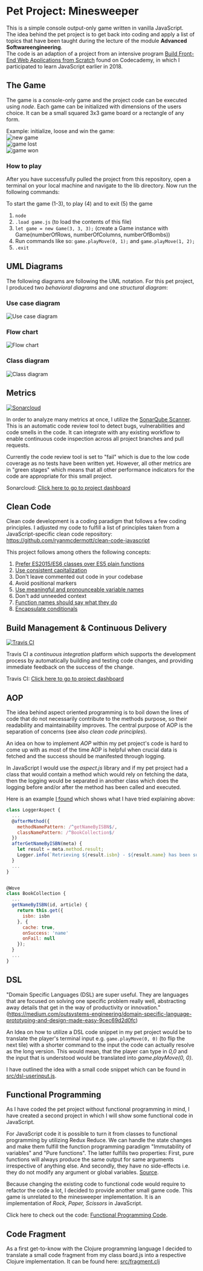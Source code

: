 # Pet Project: Minesweeper
This is a simple console output-only game written in vanilla JavaScript. <br />
The idea behind the pet project is to get back into coding and apply a list of topics that have been taught during the lecture of the module **Advanced Softwareengineering**. <br />
The code is an adaption of a project from an intensive program [Build Front-End Web Applications from Scratch](http://pro.codecademy.com/intensive/build-frontend-webapps-from-scratch/ "Codecademy Program Reference") found on Codecademy, in which I participated to learn JavaScript earlier in 2018.

## The Game
The game is a console-only game and the project code can be executed using *node*.
Each game can be initialized with dimensions of the users choice. It can be a small squared 3x3 game board or a
rectangle of any form.

Example: initialize, loose and win the game:  <br />
![new game](images/newgame.png "New game initialized") <br />
![game lost](images/gameover.png "Game was lost") <br />
![game won](images/gamewon.png "Game was won")

### How to play
After you have successfully pulled the project from this repository, open a terminal on your local machine and navigate to the lib directory. Now run the following commands:

To start the game (1-3), to play (4) and to exit (5) the game
1. `node`
2. `.load game.js` (to load the contents of this file)
3. `let game = new Game(3, 3, 3);` (create a Game instance with Game(numberOfRows, numberOfColumns, numberOfBombs))
4. Run commands like so: `game.playMove(0, 1);` and  `game.playMove(1, 2);`
5. `.exit`

## UML Diagrams
The following diagrams are following the UML notation. For this pet project, I produced two *behavioral diagrams* and one *structural diagram*:
### Use case diagram
![Use case diagram](images/uml-usecase.png "Use case diagram")
### Flow chart
![Flow chart](images/uml-flowchart.png "Flow chart")
### Class diagram
![Class diagram](images/uml-class.png "Class diagram")

## Metrics
[![Sonarcloud](https://sonarcloud.io/api/project_badges/measure?project=binsi_petproject-minesweeper&metric=alert_status)](https://sonarcloud.io/dashboard?id=binsi_petproject-minesweeper) <br />

In order to analyze many metrics at once, I utilize the [SonarQube Scanner](https://docs.sonarqube.org/display/SCAN/Analyzing+with+SonarQube+Scanner). This is an automatic code review tool to detect bugs, vulnerabilities and code smells in the code. It can integrate with any existing workflow to enable continuous code inspection across all project branches and pull requests. <br />

Currently the code review tool is set to "fail" which is due to the low code coverage as no tests have been written yet. However, all other metrics are in "green stages" which means that all other performance indicators for the code are appropriate for this small project. <br />

Sonarcloud: [Click here to go to project dashboard](https://sonarcloud.io/dashboard?id=binsi_petproject-minesweeper "Go to Sonarcloud")

## Clean Code
Clean code development is a coding paradigm that follows a few coding principles. I adjusted my code to fulfill a list of principles taken from a JavaScript-specific clean code repository: https://github.com/ryanmcdermott/clean-code-javascript <br />

This project follows among others the following concepts:
1. [Prefer ES2015/ES6 classes over ES5 plain functions](https://github.com/binsi/petproject-minesweeper/blob/master/src/game.js#L4)
2. [Use consistent capitalization](https://github.com/binsi/petproject-minesweeper/blob/master/src/board.js#L2)
3. Don't leave commented out code in your codebase
4. Avoid positional markers
5. [Use meaningful and pronounceable variable names](https://github.com/binsi/petproject-minesweeper/blob/master/src/board.js#L27)
6. Don't add unneeded context
7. [Function names should say what they do](https://github.com/binsi/petproject-minesweeper/blob/master/src/board.js#L13)
8. [Encapsulate conditionals](https://github.com/binsi/petproject-minesweeper/blob/master/src/board.js#L55)

## Build Management & Continuous Delivery
[![Travis CI](https://travis-ci.com/binsi/petproject-minesweeper.svg?branch=master)](https://travis-ci.com/binsi/petproject-minesweeper) <br />

Travis CI a *continuous integration* platform which supports the development process by automatically building and testing code changes, and providing immediate feedback on the success of the change. <br />

Travis CI: [Click here to go to project dashboard](https://travis-ci.com/binsi/petproject-minesweeper "Go to Travis CI")

## AOP
The idea behind aspect oriented programming is to boil down the lines of code that do not necessarily contribute to the methods purpose, so their readability and maintainability improves. The central purpose of AOP is the separation of concerns (see also *clean code principles*). <br />

An idea on how to implement *AOP* within my pet project's code is hard to come up with as most of the time AOP is helpful when crucial data is fetched and the success should be manifested through logging. <br />

In JavaScript I would use the *aspect.js* library and if my pet project had a class that would contain a method which would rely on fetching the data, then the logging would be separated in another class which does the logging before and/or after the method has been called and executed. <br />

Here is an example [I found](https://medium.com/@kyuwoo.choi/sneak-peek-to-javascript-aop-16458f807842) which shows what I have tried explaining above: <br />

```javascript
class LoggerAspect {
  ...
  @afterMethod({
    methodNamePattern: /^getNameByISBN$/,
    classNamePattern: /^BookCollection$/
  })
  afterGetNameByISBN(meta) {
    let result = meta.method.result;
    Logger.info(`Retrieving ${result.isbn} - ${result.name} has been succeed`);
  }
  ...
}


@Wove
class BookCollection {
  ...
  getNameByISBN(id, article) {
    return this.get({
      isbn: isbn
    }, {
      cache: true,
      onSuccess: 'name'
      onFail: null
    });
  }
  ...
}

```

## DSL
"Domain Specific Languages (DSL) are super useful. They are languages that are focused on solving one specific problem really well, abstracting away details that get in the way of productivity or innovation."(https://medium.com/outsystems-engineering/domain-specific-language-prototyping-and-design-made-easy-9cec69d2d0fc) <br />

An Idea on how to utilize a DSL code snippet in my pet project would be to translate the player's terminal input e.g. `game.playMove(0, 0)` (to flip the next tile) with a shorter command to the input the code can actually resolve as the long version. This would mean, that the player can type in *0,0* and the input that is understood would be translated into *game.playMove(0, 0)*. <br />

I have outlined the idea with a small code snippet which can be found in [src/dsl-userinput.js](https://github.com/binsi/petproject-minesweeper/blob/master/src/dsl-userinput.js).

## Functional Programming
As I have coded the pet project without functional programming in mind, I have created a second project in which I will show some functional code in JavaScript. <br />

For JavaScript code it is possible to turn it from classes to functional programming by utilizing Redux Reduce. We can handle the state changes and make them fulfill the function programming paradigm "Immutability of variables" and "Pure functions". The latter fulfills two properties: First, pure functions will always produce the same output for same arguments irrespective of anything else. And secondly, they have no side-effects i.e. they do not modify any argument or global variables. [Source](https://www.geeksforgeeks.org/functional-programming-paradigm/). <br />

Because changing the existing code to functional code would require to refactor the code a lot, I decided to provide another small game code. This game is unrelated to the minesweeper implementation. It is an implementation of *Rock, Paper, Scissors* in JavaScript. <br />

Click here to check out the code: [Functional Programming Code](https://github.com/binsi/RockPaperScissors/blob/master/rockpaperscissors.js).

## Code Fragment
As a first get-to-know with the Clojure programming language I decided to translate a small code fragment from my class board.js into a respective Clojure implementation. It can be found here: [src/fragment.clj](https://github.com/binsi/petproject-minesweeper/blob/master/src/fragment.clj)
